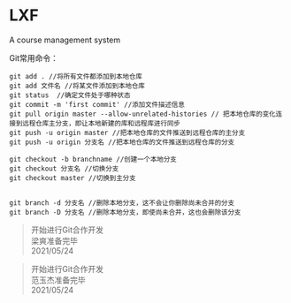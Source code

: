 # LXF
A course management system



Git常用命令：

```
git add . //将所有文件都添加到本地仓库
git add 文件名 //将某文件添加到本地仓库
git status  //确定文件处于哪种状态
git commit -m 'first commit' //添加文件描述信息
git pull origin master --allow-unrelated-histories // 把本地仓库的变化连接到远程仓库主分支，即让本地新建的库和远程库进行同步
git push -u origin master //把本地仓库的文件推送到远程仓库的主分支
git push -u origin 分支名 //把本地仓库的文件推送到远程仓库的分支

git checkout -b branchname //创建一个本地分支
git checkout 分支名 //切换分支
git checkout master //切换到主分支


git branch -d 分支名 //删除本地分支，这不会让你删除尚未合并的分支
git branch -D 分支名 //删除本地分支，即使尚未合并，这也会删除该分支
```









>开始进行Git合作开发  
梁爽准备完毕  
2021/05/24


>开始进行Git合作开发  
范玉杰准备完毕  
2021/05/24  

